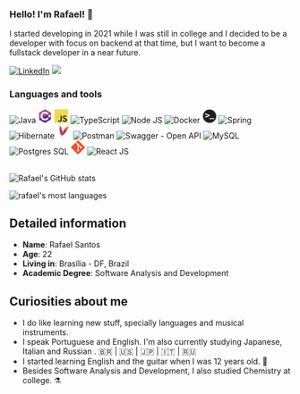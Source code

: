 ### Hello! I'm Rafael! 👋

I started developing in 2021 while I was still in college and I decided to be a developer with focus on backend at that time, but I want to become a fullstack developer in a near future.

[![LinkedIn](https://img.shields.io/badge/LinkedIn-0077B5?style=for-the-badge&logo=linkedin&logoColor=white)](https://www.linkedin.com/in/rafaelsantose-dev/)
<a href = "mailto:rafa.05125@gmail.com"> <img src="https://img.shields.io/badge/Gmail-D14836?style=for-the-badge&logo=gmail&logoColor=white"></a>

### Languages and tools
<div style="display: inline_block">
  <img height="25" src="https://www.vectorlogo.zone/logos/java/java-icon.svg" title="Java" alt="Java" /></code>
  <img height="25" src="https://raw.githubusercontent.com/devicons/devicon/master/icons/csharp/csharp-original.svg" title="C#" alt="C#" /></code>
  <img width="25" height="25" src="https://raw.githubusercontent.com/devicons/devicon/master/icons/javascript/javascript-original.svg" title="JavaScript" alt="JavaScript" />
  <img width="25" height="25" src="https://www.vectorlogo.zone/logos/typescriptlang/typescriptlang-icon.svg" title="TypeScript" alt="TypeScript" />
  <img height="25" src="https://github.com/leandrocgsi/leandrocgsi/blob/main/svg_logos/nodejs.png" title="Node JS" alt="Node JS">
  <img height="25" src="https://raw.githubusercontent.com/leandrocgsi/leandrocgsi/2331dded51784b78b8b66fd83037b2f2e28943e3/svg_logos/docker_logo.svg" title="Docker" alt="Docker" />
  <img height="25" src="https://raw.githubusercontent.com/github/explore/80688e429a7d4ef2fca1e82350fe8e3517d3494d/topics/terminal/terminal.png" title="Terminal" alt="Terminal">
  <img width="25" height="25" src="https://www.vectorlogo.zone/logos/springio/springio-icon.svg" title="Spring" alt="Spring" /></code>
  <img width="25" height="25" src="https://www.vectorlogo.zone/logos/hibernate/hibernate-icon.svg" title="Hibernate" alt="Hibernate" /></code>
  <img width="25" height="25" src="https://raw.githubusercontent.com/vscode-icons/vscode-icons/master/icons/file_type_maven.svg" title="Apache Maven" alt="Apache Maven" /></code>
  <img width="25" height="25" src="https://www.vectorlogo.zone/logos/getpostman/getpostman-icon.svg" title="Postman" alt="Postman" /></code>
  <img width="25" height="25" src="https://www.vectorlogo.zone/logos/openapis/openapis-icon.svg" title="Swagger - Open API" alt="Swagger - Open API" /></code>
  <img width="25" height="25" src="https://www.vectorlogo.zone/logos/mysql/mysql-icon.svg" title="MySQL" alt="MySQL"/></code>
  <img width="25" height="25" src="https://www.vectorlogo.zone/logos/postgresql/postgresql-icon.svg" title="Postgres SQL" alt="Postgres SQL"/></code>
  <img height="25" src="https://raw.githubusercontent.com/devicons/devicon/master/icons/git/git-original.svg" title="GIT" alt="GIT">
  <img width="25" height="25" src="https://raw.githubusercontent.com/leandrocgsi/leandrocgsi/main/svg_logos/react-original-wordmark.svg" title="React JS" alt="React JS" />
</div></br>

![Rafael's GitHub stats](https://github-readme-stats.vercel.app/api?username=Rafaelse6&show_icons=true&theme=tokyonight)

<img width="400em" src="https://github-readme-stats.vercel.app/api/top-langs/?username=Rafaelse6&layout=compact&langs_count=6&theme=tokyonight" alt="rafael's most languages"/>
</p>

## Detailed information

* **Name**: Rafael Santos
* **Age**: 22
* **Living in**: Brasília - DF, Brazil
* **Academic Degree**: Software Analysis and Development

## Curiosities about me

* I do like learning new stuff, specially languages and musical instruments.
* I speak Portuguese and English. I'm also currently studying Japanese, Italian and Russian . 🇧🇷 | 🇺🇸 | 🇯🇵 | 🇮🇹 | 🇷🇺
* I started learning English and the guitar when I was 12 years old. 🎸
* Besides Software Analysis and Development, I also studied Chemistry at college. ⚗️


